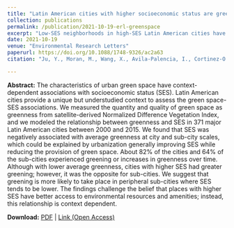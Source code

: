 ```yaml
---
title: "Latin American cities with higher socioeconomic status are greening from a lower baseline: evidence from the SALURBAL project"
collection: publications
permalink: /publication/2021-10-19-erl-greenspace
excerpt: "Low-SES neighborhoods in high-SES Latin American cities have experienced the biggest &quot;greenspace deprivations&quot; in 2000-2015."
date: 2021-10-19
venue: "Environmental Research Letters"
paperurl: https://doi.org/10.1088/1748-9326/ac2a63
citation: "Ju, Y., Moran, M., Wang, X., Avila-Palencia, I., Cortinez-O’Ryan, A., ... & Dronova, I. (2021). &quot;Latin American cities with higher socioeconomic status are greening from a lower baseline: evidence from the SALURBAL project. <i>Environmental Research Letters, 16(10), 104052."

---
```


**Abstract:**
The characteristics of urban green space have context-dependent associations with socioeconomic status (SES). Latin American cities provide a unique but understudied context to assess the green space-SES associations. We measured the quantity and quality of green space as greenness from satellite-derived Normalized Difference Vegetation Index, and we modeled the relationship between greenness and SES in 371 major Latin American cities between 2000 and 2015. We found that SES was negatively associated with average greenness at city and sub-city scales, which could be explained by urbanization generally improving SES while reducing the provision of green space. About 82% of the cities and 64% of the sub-cities experienced greening or increases in greenness over time. Although with lower average greenness, cities with higher SES had greater greening; however, it was the opposite for sub-cities. We suggest that greening is more likely to take place in peripheral sub-cities where SES tends to be lower. The findings challenge the belief that places with higher SES have better access to environmental resources and amenities; instead, this relationship is context dependent.

**Download:** [PDF](https://xizewang.github.io/files/2021-10-19-erl-greenspace.pdf) \| [Link (Open Access)](https://doi.org/10.1088/1748-9326/ac2a63)
